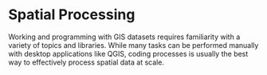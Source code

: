# Spatial Processing

Working and programming with GIS datasets requires familiarity with a variety of topics and libraries.  While many tasks can be performed manually with desktop applications like QGIS, coding processes is usually the best way to effectively process spatial data at scale.
